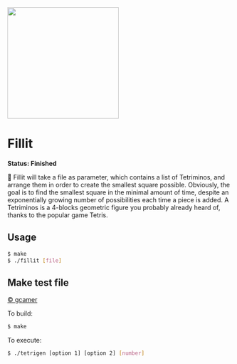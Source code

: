 <img src="https://scienceline.org/wp-content/uploads/2020/01/tetris-1536x1024.jpg" width="250" height="250" >
<h1>Fillit</h1>
<strong>Status: Finished</strong><br/>
<p>🌱 Fillit will take a file as parameter, which contains a list of Tetriminos, and arrange them in order to create the smallest square possible. Obviously, the goal is to find the smallest square in the minimal amount of time, despite an exponentially growing number of possibilities each time a piece is added.
A Tetriminos is a 4-blocks geometric figure you probably already heard of, thanks to the popular game Tetris.<br>
<h2>Usage</h2>

```bash
$ make
$ ./fillit [file]
```

<h2>Make test file</h2>
<p><a href="https://github.com/gcamerli/tetrigen">&copy; gcamer</a></p>

To build:

```bash
$ make
```

To execute:

```bash
$ ./tetrigen [option 1] [option 2] [number]
```
